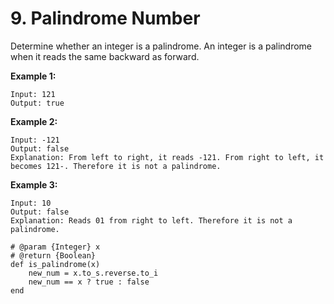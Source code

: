 # 9. Palindrome Number

Determine whether an integer is a palindrome. An integer is a palindrome when it reads the same backward as forward.

**Example 1:**

```text
Input: 121
Output: true
```

**Example 2:**

```text
Input: -121
Output: false
Explanation: From left to right, it reads -121. From right to left, it becomes 121-. Therefore it is not a palindrome.
```

**Example 3:**

```text
Input: 10
Output: false
Explanation: Reads 01 from right to left. Therefore it is not a palindrome.
```



```text
# @param {Integer} x
# @return {Boolean}
def is_palindrome(x)
    new_num = x.to_s.reverse.to_i
    new_num == x ? true : false
end
```

